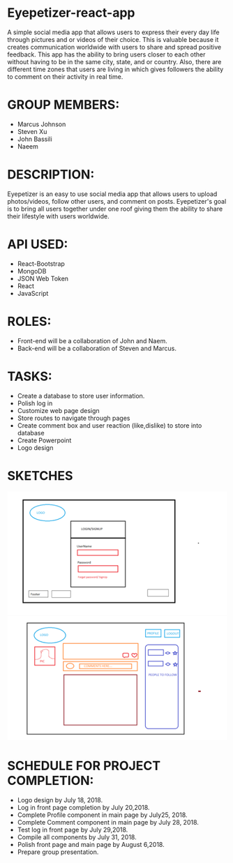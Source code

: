 # Eyepetizer-react-app
A simple social media app that allows users to express their every day life through pictures and or videos of their choice. This is valuable because it creates communication worldwide with users to share and spread positive feedback. This app has the ability to bring users closer to each other without having to be in the same city, state, and or country. Also, there are different time zones that users are living in which gives followers the ability to comment on their activity in real time. 

# GROUP MEMBERS:
* Marcus Johnson
* Steven Xu
* John Bassili
* Naeem 

# DESCRIPTION:
Eyepetizer is an easy to use social media app that allows users to upload photos/videos, follow other users, and comment on posts. Eyepetizer's goal is to bring all users together under one roof giving them the ability to share their lifestyle with users worldwide. 

# API USED:
* React-Bootstrap
* MongoDB
* JSON Web Token
* React
* JavaScript

# ROLES:
* Front-end will be a collaboration of John and Naem.
* Back-end will be a collaboration of Steven and Marcus.

# TASKS:
* Create a database to store user information.
* Polish log in
* Customize web page design
* Store routes to navigate through pages
* Create comment box and user reaction (like,dislike) to store into database
* Create Powerpoint
* Logo design

# SKETCHES
![Screen Shot](/client/assets/images/Scratch1.png)
![Screen Shot](/client/assets/images/Scratch2.png)

# SCHEDULE FOR PROJECT COMPLETION:
* Logo design by July 18, 2018.
* Log in front page completion by July 20,2018.
* Complete Profile component in main page by July25, 2018.
* Complete Comment component in main page by July 28, 2018.
* Test log in front page by July 29,2018.
* Compile all components by July 31, 2018.
* Polish front page and main page by August 6,2018.
* Prepare group presentation.





